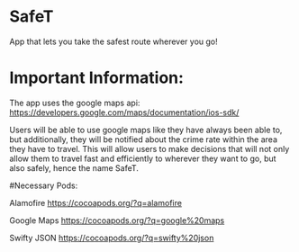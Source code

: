 # SafeT
App that lets you take the safest route wherever you go!

# Important Information:

The app uses the google maps api: https://developers.google.com/maps/documentation/ios-sdk/

Users will be able to use google maps like they have always been able to, but additionally, they will be notified about the crime rate within the area they have to travel. This will allow users to make decisions that will not only allow them to travel fast and efficiently to wherever they want to go, but also safely, hence the name SafeT.

#Necessary Pods:

Alamofire https://cocoapods.org/?q=alamofire


Google Maps https://cocoapods.org/?q=google%20maps


Swifty JSON https://cocoapods.org/?q=swifty%20json
